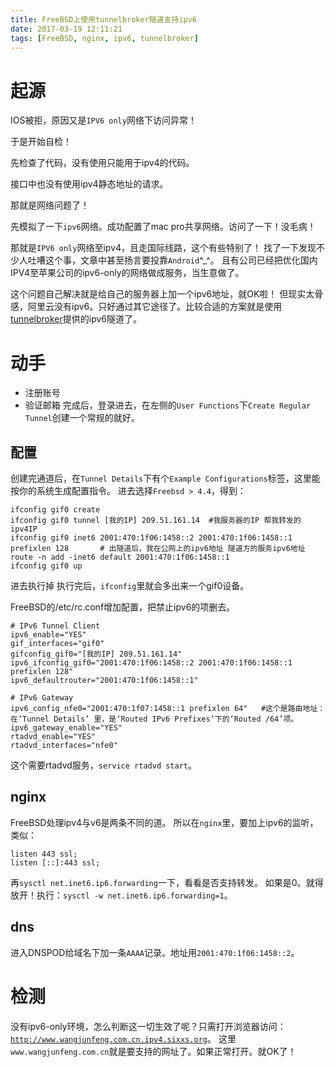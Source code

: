 ```yaml
---
title: FreeBSD上使用tunnelbroker隧道支持ipv6
date: 2017-03-19 12:11:21
tags: [FreeBSD, nginx, ipv6, tunnelbroker]
---
```


# 起源
IOS被拒，原因又是`IPV6 only`网络下访问异常！

于是开始自检！

先检查了代码，没有使用只能用于ipv4的代码。

接口中也没有使用ipv4静态地址的请求。

那就是网络问题了！

先模拟了一下`ipv6`网络。成功配置了mac pro共享网络。访问了一下！没毛病！

那就是`IPV6 only`网络至ipv4，且走国际线路，这个有些特别了！
找了一下发现不少人吐嘈这个事，文章中甚至扬言要投靠`Android`^_^。
且有公司已经把优化国内IPV4至苹果公司的ipv6-only的网络做成服务，当生意做了。

这个问题自己解决就是给自己的服务器上加一个ipv6地址，就OK啦！
但现实太骨感，阿里云没有ipv6。只好通过其它途径了。比较合适的方案就是使用[tunnelbroker](https://tunnelbroker.net/)提供的ipv6隧道了。

# 动手
* 注册账号
* 验证邮箱
完成后，登录进去，在左侧的`User Functions`下`Create Regular Tunnel`创建一个常规的就好。

## 配置
创建完通道后，在`Tunnel Details`下有个`Example Configurations`标签，这里能按你的系统生成配置指令。
进去选择`Freebsd > 4.4`，得到：
```text
ifconfig gif0 create
ifconfig gif0 tunnel [我的IP] 209.51.161.14  #我服务器的IP 帮我转发的ipv4IP
ifconfig gif0 inet6 2001:470:1f06:1458::2 2001:470:1f06:1458::1 prefixlen 128       # 出隧道后，我在公网上的ipv6地址 隧道方的服务ipv6地址
route -n add -inet6 default 2001:470:1f06:1458::1
ifconfig gif0 up
```
进去执行掉
执行完后，`ifconfig`里就会多出来一个gif0设备。

FreeBSD的/etc/rc.conf增加配置，把禁止ipv6的项删去。
```text
# IPv6 Tunnel Client
ipv6_enable="YES"
gif_interfaces="gif0"
gifconfig_gif0="[我的IP] 209.51.161.14"
ipv6_ifconfig_gif0="2001:470:1f06:1458::2 2001:470:1f06:1458::1 prefixlen 128"
ipv6_defaultrouter="2001:470:1f06:1458::1"
 
# IPv6 Gateway
ipv6_config_nfe0="2001:470:1f07:1458::1 prefixlen 64"   #这个是路由地址：在‘Tunnel Details’ 里，是‘Routed IPv6 Prefixes’下的‘Routed /64’项。
ipv6_gateway_enable="YES"
rtadvd_enable="YES"
rtadvd_interfaces="nfe0"
```
这个需要rtadvd服务，`service rtadvd start`。

## nginx
FreeBSD处理ipv4与v6是两条不同的道。
所以在`nginx`里，要加上ipv6的监听，类似：
```text
listen 443 ssl;
listen [::]:443 ssl;
```
再`sysctl net.inet6.ip6.forwarding`一下，看看是否支持转发。
如果是0。就得放开！执行：`sysctl -w net.inet6.ip6.forwarding=1`。

## dns
进入DNSPOD给域名下加一条`AAAA`记录。地址用`2001:470:1f06:1458::2`。

# 检测
没有ipv6-only环境，怎么判断这一切生效了呢？只需打开浏览器访问：[`http://www.wangjunfeng.com.cn.ipv4.sixxs.org`](http://www.wangjunfeng.com.cn.ipv4.sixxs.org)。
这里`www.wangjunfeng.com.cn`就是要支持的网址了。如果正常打开。就OK了！
